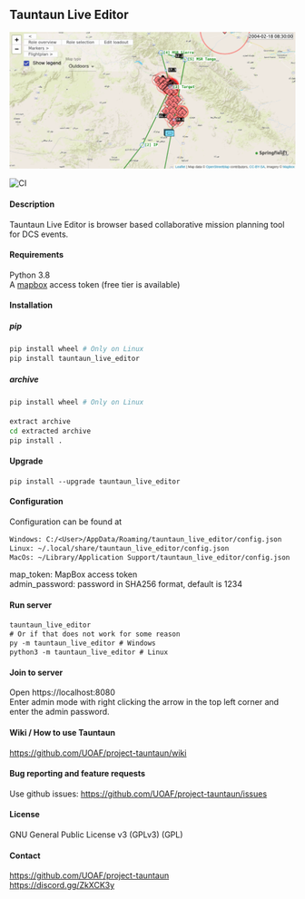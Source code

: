 ## Tauntaun Live Editor

![Screenshot](https://github.com/UOAF/project-tauntaun/raw/v0.1.0/images/screenshot.png)

![CI](https://github.com/UOAF/project-tauntaun/workflows/CI/badge.svg)

#### Description
Tauntaun Live Editor is browser based collaborative mission planning tool for DCS events.

#### Requirements
Python 3.8  
A [mapbox](https://www.mapbox.com/) access token (free tier is available)
#### Installation
##### pip
```bash
pip install wheel # Only on Linux
pip install tauntaun_live_editor
```
##### archive
```bash
pip install wheel # Only on Linux

extract archive
cd extracted archive
pip install .
```

#### Upgrade
```
pip install --upgrade tauntaun_live_editor
```

#### Configuration
Configuration can be found at
```
Windows: C:/<User>/AppData/Roaming/tauntaun_live_editor/config.json
Linux: ~/.local/share/tauntaun_live_editor/config.json
MacOs: ~/Library/Application Support/tauntaun_live_editor/config.json
```
map_token: MapBox access token  
admin_password: password in SHA256 format, default is 1234
#### Run server
```
tauntaun_live_editor
# Or if that does not work for some reason
py -m tauntaun_live_editor # Windows
python3 -m tauntaun_live_editor # Linux
```

#### Join to server
Open https://localhost:8080  
Enter admin mode with right clicking the arrow in the top left corner and enter the admin password. 

#### Wiki / How to use Tauntaun
https://github.com/UOAF/project-tauntaun/wiki

#### Bug reporting and feature requests
Use github issues:
https://github.com/UOAF/project-tauntaun/issues

#### License 
GNU General Public License v3 (GPLv3) (GPL)

#### Contact
https://github.com/UOAF/project-tauntaun  
https://discord.gg/ZkXCK3y

